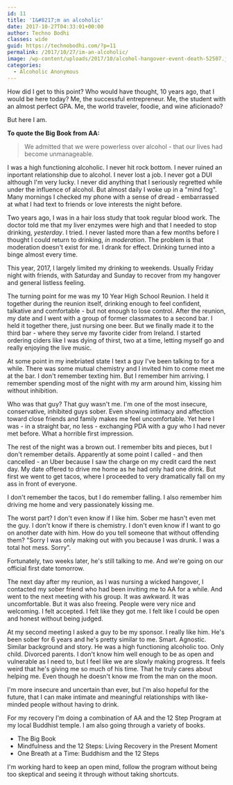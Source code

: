 ```yaml
---
id: 11
title: 'I&#8217;m an alcoholic'
date: 2017-10-27T04:33:01+00:00
author: Techno Bodhi
classes: wide
guid: https://technobodhi.com/?p=11
permalink: /2017/10/27/im-an-alcoholic/
image: /wp-content/uploads/2017/10/alcohol-hangover-event-death-52507.jpeg
categories:
  - Alcoholic Anonymous
---
```

How did I get to this point? Who would have thought, 10 years ago, that I would be here today? Me, the successful entrepreneur. Me, the student with an almost perfect GPA. Me, the world traveler, foodie, and wine aficionado?

But here I am.

<strong>To quote the Big Book from AA:</strong>
<blockquote>We admitted that we were powerless over alcohol - that our lives had become unmanageable.</blockquote>
I was a high functioning alcoholic. I never hit rock bottom. I never ruined an inportant relationship due to alcohol. I never lost a job. I never got a DUI although I'm very lucky. I never did anything that I seriously regretted while under the influence of alcohol. But almost daily I woke up in a "mind fog". Many mornings I checked my phone with a sense of dread - embarrassed at what I had text to friends or love interests the night before.

Two years ago, I was in a hair loss study that took regular blood work. The doctor told me that my liver enzymes were high and that I needed to stop drinking, <em>yesterday</em>. I tried. I never lasted more than a few months before I thought I could return to drinking, <em>in moderation</em>. The problem is that moderation doesn't exist for me. I drank for effect. Drinking turned into a binge almost every time.

This year, 2017, I largely limited my drinking to weekends. Usually Friday night with friends, with Saturday and Sunday to recover from my hangover and general listless feeling.

The turning point for me was my 10 Year High School Reunion. I held it together during the reunion itself, drinking enough to feel confident, talkative and comfortable - but not enough to lose control. After the reunion, my date and I went with a group of former classmates to a second bar. I held it together there, just nursing one beer. But we finally made it to the third bar - where they serve my favorite cider from Ireland. I started ordering ciders like I was dying of thirst, two at a time, letting myself go and really enjoying the live music.

At some point in my inebriated state I text a guy I've been talking to for a while. There was some mutual chemistry and I invited him to come meet me at the bar. I don't remember texting him. But I remember him arriving. I remember spending most of the night with my arm around him, kissing him without inhibition.

Who was that guy? That guy wasn't me. I'm one of the most insecure, conservative, inhibited guys sober. Even showing intimacy and affection toward close friends and family makes me feel uncomfortable. Yet here I was - in a straight bar, no less - exchanging PDA with a guy who I had never met before. What a horrible first impression.

The rest of the night was a brown out. I remember bits and pieces, but I don't remember details. Apparently at some point I called - and then cancelled - an Uber because I saw the charge on my credit card the next day. My date offered to drive me home as he had only had one drink. But first we went to get tacos, where I proceeded to very dramatically fall on my ass in front of everyone.

I don't remember the tacos, but I do remember falling. I also remember him driving me home and very passionately kissing me.

The worst part? I don't even know if I like him. Sober me hasn't even met the guy. I don't know if there is chemistry. I don't even know if I want to go on another date with him. How do you tell someone that without offending them? "Sorry I was only making out with you because I was drunk. I was a total hot mess. Sorry".

Fortunately, two weeks later, he's still talking to me. And we're going on our official first date tomorrow.

The next day after my reunion, as I was nursing a wicked hangover, I contacted my sober friend who had been inviting me to AA for a while. And went to the next meeting with his group. It was awkward. It was uncomfortable. But it was also freeing. People were very nice and welcoming. I felt accepted. I felt like they got me. I felt like I could be open and honest without being judged.

At my second meeting I asked a guy to be my sponsor. I really like him. He's been sober for 6 years and he's pretty similar to me. Smart. Agnostic. Similar background and story. He was a high functioning alcoholic too. Only child. Divorced parents. I don't know him well enough to be as open and vulnerable as I need to, but I feel like we are slowly making progress. It feels weird that he's giving me so much of his time. That he truly cares about helping me. Even though he doesn't know me from the man on the moon.

I'm more insecure and uncertain than ever, but I'm also hopeful for the future, that I can make intimate and meaningful relationships with like-minded people without having to drink.

For my recovery I'm doing a combination of AA and the 12 Step Program at my local Buddhist temple. I am also going through a variety of books.
<ul>
 	<li>The Big Book</li>
 	<li>Mindfulness and the 12 Steps: Living Recovery in the Present Moment</li>
 	<li>One Breath at a Time: Buddhism and the 12 Steps</li>
</ul>
I'm working hard to keep an open mind, follow the program without being too skeptical and seeing it through without taking shortcuts.
